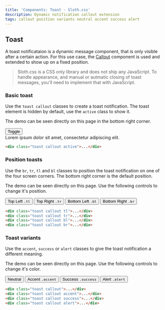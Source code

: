 ```yaml
---
title: 'Components: Toast - Sloth.css'
description: Dynamic notification callout extension
tags: callout position variants neutral accent success alert
---
```


## Toast

A toast notificataion is a dynamic message component, that is only visible after a certain action. For this use case, the <a href="/components/callout">Callout</a> component is used and extended to show up on a fixed position.

> Sloth.css is a CSS only library and does not ship any JavaScript. To handle appearance, and manual or autmatic closing of toast messages, you'll need to implement that with JavaScript.

### Basic toast

Use the `toast callout` classes to create a toast notification. The toast element is hidden by default, use the `active` class to show it.

<div class="demo">
  <p>The demo can be seen directly on this page in the bottom right corner.</p>
  <div class="flex gap-2">
    <button onclick="toggleToast()">Toggle</button>
  </div>
  <div class="toast callout active" id="toast">
    Lorem ipsum dolor sit amet, consectetur adipiscing elit.
  </div>
</div>

```html
<div class="toast callout active">...</div>
```

### Position toasts

Use the `br`, `tr`, `tl` and `bl` classes to position the toast notification on one of the four screen corners. The bottom right corner is the default position.

<div class="demo">
  <p>The demo can be seen directly on this page. Use the following controls to change it's position.</p>
  <div class="control grid grid-cols-2 max-w-screen-xs gap-2">
    <button class="neutral" onclick="positionToast('tl')">
      Top Left <code>.tl</code>
    </button>
    <button class="neutral" onclick="positionToast('tr')">
      Top Right <code>.tr</code>
    </button>
    <button class="neutral" onclick="positionToast('bl')">
      Bottom Left <code>.bl</code>
    </button>
    <button class="neutral" onclick="positionToast('br')">
      Bottom Right <code>.br</code>
    </button>
  </div>
</div>

```html
<div class="toast callout tl">...</div>
<div class="toast callout tr">...</div>
<div class="toast callout bl">...</div>
<div class="toast callout br">...</div>
```

### Toast variants

Use the `accent`, `success` or `alert` classes to give the toast notification a different meaning.

<div class="demo">
  <p>The demo can be seen directly on this page. Use the following controls to change it's color.</p>
  <div class="control flex gap-2">
    <button class="neutral" onclick="colorToast('neutral')">
      Neutral
    </button>
    <button onclick="colorToast('accent')">
      Accent <code>.accent</code>
    </button>
    <button class="success" onclick="colorToast('success')">
      Success <code>.success</code>
    </button>
    <button class="alert" onclick="colorToast('alert')">
      Alert <code>.alert</code>
    </button>
  </div>
</div>

```html
<div class="toast callout">...</div>
<div class="toast callout accent">...</div>
<div class="toast callout success">...</div>
<div class="toast callout alert">...</div>
```
